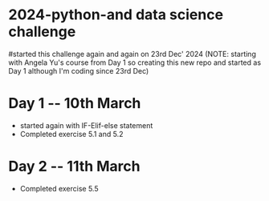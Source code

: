 # 2024-python-and data science challenge
#started this challenge again and again on 23rd Dec' 2024 
(NOTE: starting with Angela Yu's course from Day 1 so creating this new repo and started as Day 1 although I'm coding since 23rd Dec)

# Day 1 -- 10th March
- started again with IF-Elif-else statement
- Completed exercise 5.1 and 5.2

# Day 2 -- 11th March
- Completed exercise 5.5